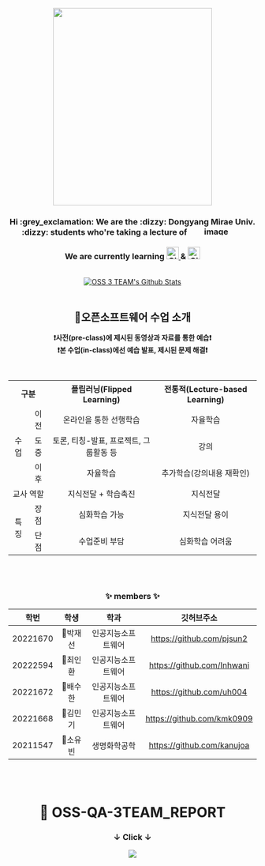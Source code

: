 <p align="center">
<img src="https://user-images.githubusercontent.com/105197524/202841227-e094c091-5265-445a-af18-7441acac04dc.png" height=400 width=80%>
</p>

<div align = "center">
   <h3>Hi :grey_exclamation: We are the :dizzy: Dongyang Mirae Univ. :dizzy: students who're taking a lecture of
        <a href = "http://www.dmu.ac.kr/sites/dmu_23259/index.do">
            <img src="https://user-images.githubusercontent.com/99963066/202725653-69f8322b-ab8c-4485-b4f8-d4fba5dbcd5a.png" alt="image"width="110" height="17">
        </a>
        </br></br>
        We are currently learning  
        <a href = "https://git-scm.com/">
            <img src="https://img.shields.io/badge/Github-181717?style=flat-square&amp;logo=Github&amp;logoColor=white" height="25" alt="Github">
        </a>
        &
        <a href = "https://github.com">
            <img src="https://img.shields.io/badge/Git-F05032?style=flat-square&amp;logo=Git&amp;logoColor=white" height="25" alt="Git">
        </a>
   </h3>
</div>
</br>

<div align = "center">
    <a href="https://github.com/OSS3TEAM">
        <img src="https://github-readme-stats.vercel.app/api?username=OSS3TEAM&amp;theme=default&amp;show_icons=true" alt="OSS 3 TEAM's Github Stats">
    </a>
</div>
<br/>

<div align="center">

## 📝오픈소프트웨어 수업 소개

**❗사전(pre-class)에 제시된 동영상과 자료를 통한 예습❗**<br>
**❗본 수업(in-class)에선 예습 발표, 제시된 문제 해결❗**

<br>
<table align="center">
  <tr align="center">
    <th colspan="2">구분</th>
    <th>플립러닝(Flipped Learning)</th>
    <th>전통적(Lecture-based Learning)</th>
  </tr>
  <tr align="center">
    <td rowspan="3">수업</td>
    <td>이전</td>
    <td>온라인을 통한 선행학습</td>
     <td>자율학습</td>
  </tr>
  <tr align="center">
    <td>도중</td>
    <td>토론, 티칭-발표, 프로젝트, 그룹활동 등</td>
    <td>강의</td>
  </tr>
  <tr align="center">
    <td>이후</td>
    <td>자율학습</td>
    <td>추가학습(강의내용 재확인)</td>
  </tr>
   <tr align="center">
    <td colspan="2">교사 역할</td>
    <td>지식전달 + 학습촉진</td>
    <td>지식전달</td>
  </tr>
   <tr align="center">
    <td rowspan="2">특징</td>
    <td>장점</td>
    <td>심화학습 가능</td>
    <td>지식전달 용이</td>
  </tr>
  <tr align="center">
    <td>단점</td>
    <td>수업준비 부담</td>
    <td>심화학습 어려움</td>
  </tr>
</table>

</div>

<br><br>

<div align = "center">

### :sparkles: members :sparkles:
 
</div>



<div align = "center">

|학번|학생|학과|깃허브주소|
|:------:|:-:|:---:|:---:|
|20221670|👨박재선|인공지능소프트웨어|https://github.com/pjsun2|
|20222594|👨최인환|인공지능소프트웨어|https://github.com/Inhwani|
|20221672|👨배수한|인공지능소프트웨어|https://github.com/uh004|
|20221668|👨김민기|인공지능소프트웨어|https://github.com/kmk0909|
|20211547|👩소유빈|생명화학공학|https://github.com/kanujoa|          

 </br></br> 
  
# 📑 OSS-QA-3TEAM_REPORT <h3> ↓ Click ↓ </h3>
 
 <a href="https://github.com/OSS3TEAM/DMU_OSS.git"><img src="https://user-images.githubusercontent.com/114343532/202118021-970dbc76-63ec-4fed-a911-74220045ce79.png"/></a>

<!--

![European Union Timeline](https://user-images.githubusercontent.com/114343532/202118021-970dbc76-63ec-4fed-a911-74220045ce79.png)


<div align = "Left">  
  
 
  
### [OSS_오픈소스소프트웨어_보고서](https://github.com/OSS3TEAM/DMU_OSS.git)
  
  
</div>


[![Ashutosh's github activity graph](https://activity-graph.herokuapp.com/graph?username=OSS3TEAM&hide_border=true&radius=10&bg_color=FFFFFF&area=true)](https://github.com/ashutosh00710/github-readme-activity-graph)

[![GitHub Streak](https://github-readme-streak-stats.herokuapp.com/?user=oss3team)](https://git.io/streak-stats)

![](https://github-profile-summary-cards.vercel.app/api/cards/profile-details?username=oss3team)

### Hi there 👋
**OSS3TEAM/OSS3TEAM** is a ✨ _special_ ✨ repository because its `README.md` (this file) appears on your GitHub profile.

Here are some ideas to get you started:

- 🔭 I’m currently working on ...
- 🌱 I’m currently learning ...
- 👯 I’m looking to collaborate on ...
- 🤔 I’m looking for help with ...
- 💬 Ask me about ...
- 📫 How to reach me: ...
- 😄 Pronouns: ...
- ⚡ Fun fact: ...
-->
